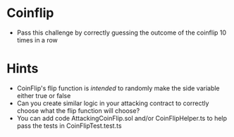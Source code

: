 # Coinflip

- Pass this challenge by correctly guessing the outcome of the coinflip 10 times in a row

# Hints

- CoinFlip's flip function is _intended_ to randomly make the side variable either true or false
- Can you create similar logic in your attacking contract to correctly choose what the flip function will choose?
- You can add code AttackingCoinFlip.sol and/or CoinFlipHelper.ts to help pass the tests in CoinFlipTest.test.ts
